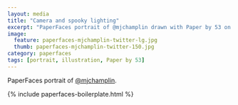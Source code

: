 ```yaml
---
layout: media
title: "Camera and spooky lighting"
excerpt: "PaperFaces portrait of @mjchamplin drawn with Paper by 53 on an iPad."
image: 
  feature: paperfaces-mjchamplin-twitter-lg.jpg
  thumb: paperfaces-mjchamplin-twitter-150.jpg
category: paperfaces
tags: [portrait, illustration, Paper by 53]
---
```


PaperFaces portrait of [@mjchamplin](http://twitter.com/mjchamplin).

{% include paperfaces-boilerplate.html %}